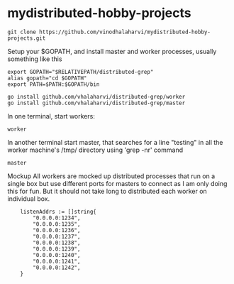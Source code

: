 # mydistributed-hobby-projects

```
git clone https://github.com/vinodhalaharvi/mydistributed-hobby-projects.git
```
Setup your $GOPATH, and install master and worker processes, usually something
like this 

```
export GOPATH="$RELATIVEPATH/distributed-grep"
alias gopath="cd $GOPATH"
export PATH=$PATH:$GOPATH/bin
```

```
go install github.com/vhalaharvi/distributed-grep/worker
go install github.com/vhalaharvi/distributed-grep/master
```
In one terminal, start workers: 

```
worker
```

In another terminal start master, that searches for a line "testing" in all the
worker machine's /tmp/ directory using 'grep -nr' command
```
master
```

Mockup
All workers are mocked up distributed processes that run on a single box but use different ports for masters to connect as I am only doing this for fun. But it should not take long  to distributed each worker on individual box.
```
    listenAddrs := []string{
        "0.0.0.0:1234",
        "0.0.0.0:1235",
        "0.0.0.0:1236",
        "0.0.0.0:1237",
        "0.0.0.0:1238",
        "0.0.0.0:1239",
        "0.0.0.0:1240",
        "0.0.0.0:1241",
        "0.0.0.0:1242",
    }
```



